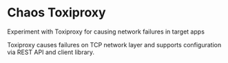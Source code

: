 # Chaos Toxiproxy

Experiment with Toxiproxy for causing network failures in target apps

Toxiproxy causes failures on TCP network layer and supports configuration via REST API and client library.
